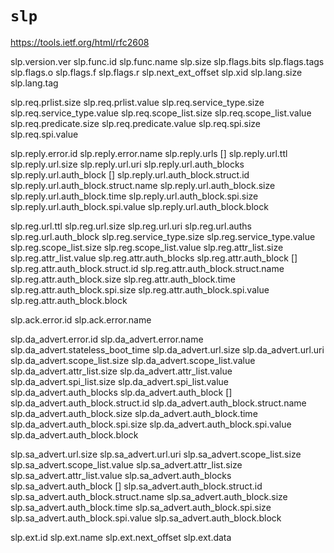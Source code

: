 # `slp`

https://tools.ietf.org/html/rfc2608

slp.version.ver
slp.func.id
slp.func.name
slp.size
slp.flags.bits
slp.flags.tags
slp.flags.o
slp.flags.f
slp.flags.r
slp.next_ext_offset
slp.xid
slp.lang.size
slp.lang.tag

slp.req.prlist.size
slp.req.prlist.value
slp.req.service_type.size
slp.req.service_type.value
slp.req.scope_list.size
slp.req.scope_list.value
slp.req.predicate.size
slp.req.predicate.value
slp.req.spi.size
slp.req.spi.value

slp.reply.error.id
slp.reply.error.name
slp.reply.urls []
slp.reply.url.ttl
slp.reply.url.size
slp.reply.url.uri
slp.reply.url.auth_blocks
slp.reply.url.auth_block []
slp.reply.url.auth_block.struct.id
slp.reply.url.auth_block.struct.name
slp.reply.url.auth_block.size
slp.reply.url.auth_block.time
slp.reply.url.auth_block.spi.size
slp.reply.url.auth_block.spi.value
slp.reply.url.auth_block.block

slp.reg.url.ttl
slp.reg.url.size
slp.reg.url.uri
slp.reg.url.auths
slp.reg.url.auth_block
slp.reg.service_type.size
slp.reg.service_type.value
slp.reg.scope_list.size
slp.reg.scope_list.value
slp.reg.attr_list.size
slp.reg.attr_list.value
slp.reg.attr.auth_blocks
slp.reg.attr.auth_block []
slp.reg.attr.auth_block.struct.id
slp.reg.attr.auth_block.struct.name
slp.reg.attr.auth_block.size
slp.reg.attr.auth_block.time
slp.reg.attr.auth_block.spi.size
slp.reg.attr.auth_block.spi.value
slp.reg.attr.auth_block.block

slp.ack.error.id
slp.ack.error.name

slp.da_advert.error.id
slp.da_advert.error.name
slp.da_advert.stateless_boot_time
slp.da_advert.url.size
slp.da_advert.url.uri
slp.da_advert.scope_list.size
slp.da_advert.scope_list.value
slp.da_advert.attr_list.size
slp.da_advert.attr_list.value
slp.da_advert.spi_list.size
slp.da_advert.spi_list.value
slp.da_advert.auth_blocks
slp.da_advert.auth_block []
slp.da_advert.auth_block.struct.id
slp.da_advert.auth_block.struct.name
slp.da_advert.auth_block.size
slp.da_advert.auth_block.time
slp.da_advert.auth_block.spi.size
slp.da_advert.auth_block.spi.value
slp.da_advert.auth_block.block

slp.sa_advert.url.size
slp.sa_advert.url.uri
slp.sa_advert.scope_list.size
slp.sa_advert.scope_list.value
slp.sa_advert.attr_list.size
slp.sa_advert.attr_list.value
slp.sa_advert.auth_blocks
slp.sa_advert.auth_block []
slp.sa_advert.auth_block.struct.id
slp.sa_advert.auth_block.struct.name
slp.sa_advert.auth_block.size
slp.sa_advert.auth_block.time
slp.sa_advert.auth_block.spi.size
slp.sa_advert.auth_block.spi.value
slp.sa_advert.auth_block.block

slp.ext.id
slp.ext.name
slp.ext.next_offset
slp.ext.data
